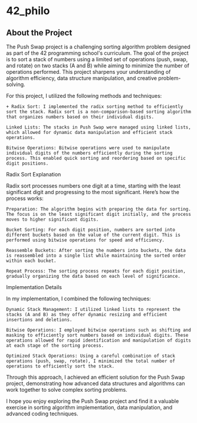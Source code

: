 # 42_philo

## About the Project

The Push Swap project is a challenging sorting algorithm problem designed as part of the 42 programming school's curriculum. The goal of the project is to sort a stack of numbers using a limited set of operations (push, swap, and rotate) on two stacks (A and B) while aiming to minimize the number of operations performed. This project sharpens your understanding of algorithm efficiency, data structure manipulation, and creative problem-solving.

For this project, I utilized the following methods and techniques:

    + Radix Sort: I implemented the radix sorting method to efficiently sort the stack. Radix sort is a non-comparison-based sorting algorithm that organizes numbers based on their individual digits.

    Linked Lists: The stacks in Push Swap were managed using linked lists, which allowed for dynamic data manipulation and efficient stack operations.

    Bitwise Operations: Bitwise operations were used to manipulate individual digits of the numbers efficiently during the sorting process. This enabled quick sorting and reordering based on specific digit positions.

Radix Sort Explanation

Radix sort processes numbers one digit at a time, starting with the least significant digit and progressing to the most significant. Here’s how the process works:

    Preparation: The algorithm begins with preparing the data for sorting. The focus is on the least significant digit initially, and the process moves to higher significant digits.

    Bucket Sorting: For each digit position, numbers are sorted into different buckets based on the value of the current digit. This is performed using bitwise operations for speed and efficiency.

    Reassemble Buckets: After sorting the numbers into buckets, the data is reassembled into a single list while maintaining the sorted order within each bucket.

    Repeat Process: The sorting process repeats for each digit position, gradually organizing the data based on each level of significance.

Implementation Details

In my implementation, I combined the following techniques:

    Dynamic Stack Management: I utilized linked lists to represent the stacks (A and B) as they offer dynamic resizing and efficient insertions and deletions.

    Bitwise Operations: I employed bitwise operations such as shifting and masking to efficiently sort numbers based on individual digits. These operations allowed for rapid identification and manipulation of digits at each stage of the sorting process.

    Optimized Stack Operations: Using a careful combination of stack operations (push, swap, rotate), I minimized the total number of operations to efficiently sort the stack.

Through this approach, I achieved an efficient solution for the Push Swap project, demonstrating how advanced data structures and algorithms can work together to solve complex sorting problems.

I hope you enjoy exploring the Push Swap project and find it a valuable exercise in sorting algorithm implementation, data manipulation, and advanced coding techniques.

